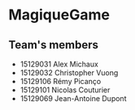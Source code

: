 # MagiqueGame

## Team's members
* 15129031 Alex Michaux
* 15129032 Christopher Vuong
* 15129106 Rémy Picanço
* 15129101 Nicolas Couturier
* 15129069 Jean-Antoine Dupont

